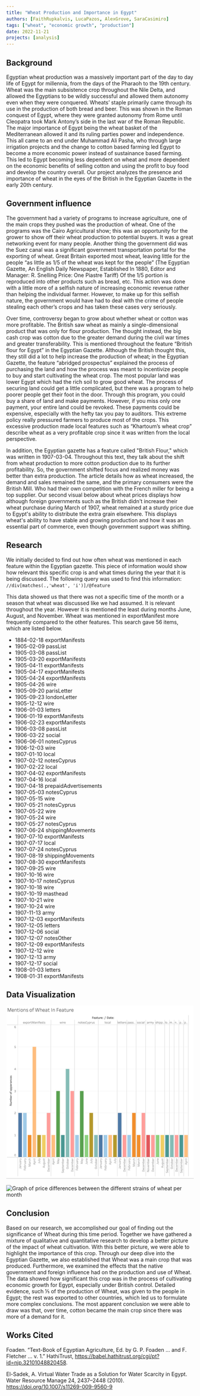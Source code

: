```yaml
---
title: "Wheat Production and Importance in Egypt"
authors: [FaithRupkalvis, LucaPazos, AlexGrove, SaraCasimiro]
tags: ["wheat", "economic growth", "production"]
date: 2022-11-21
projects: [analysis]
---
```

## Background 
Egyptian wheat production was a massively important part of the day to day life of Egypt for millennia, from the days of the Pharaoh to the 19th century. Wheat was the main subsistence crop throughout the Nile Delta, and allowed the Egyptians to be wildly successful and allowed them autonomy even when they were conquered. Wheats’ staple primarily came through its use in the production of both bread and beer. This was shown in the Roman conquest of Egypt, where they were granted autonomy from Rome until Cleopatra took Mark Antony’s side in the last war of the Roman Republic. The major importance of Egypt being the wheat basket of the Mediterranean allowed it and its ruling parties power and independence. This all came to an end under Muhammad Ali Pasha, who through large irrigation projects and the change to cotton based farming led Egypt to become a more economic power instead of sustainance based farming. This led to Egypt becoming less dependent on wheat and more dependent on the economic benefits of selling cotton and using the profit to buy food and develop the country overall. Our project analyzes the presence and importance of wheat in the eyes of the British in the Egyptian Gazette in the early 20th century.

## Government influence
The government had a variety of programs to increase agriculture, one of the main crops they pushed was the production of wheat. One of the programs was the Cairo Agricultural show; this was an opportunity for the grower to show off their wheat production to potential buyers. It was a great networking event for many people. Another thing the government did was the Suez canal was a significant government transportation portal for the exporting of wheat. Great Britain exported most wheat, leaving little for the people “as little as 1/5 of the wheat was kept for the people” (The Egyptian Gazette, An English Daily Newspaper, Established In 1880, Editor and Manager: R. Snelling Price: One Piastre Tariff) Of the 1/5 portion is reproduced into other products such as bread, etc. This action was done with a little more of a selfish nature of increasing economic revenue rather than helping the individual farmer. However, to make up for this selfish nature, the government would have had to deal with the crime of people stealing each other’s crops and has taken these cases very seriously. 

Over time, controversy began to grow about whether wheat or cotton was more profitable. The British saw wheat as mainly a single-dimensional product that was only for flour production. The thought instead, the big cash crop was cotton due to the greater demand during the civil war times and greater transferability. This is mentioned throughout the feature “British flour for Egypt” in the Egyptian Gazette. Although the British thought this, they still did a lot to help increase the production of wheat; in the Egyptian Gazette, the feature “abridged prospectus” explained the process of purchasing the land and how the process was meant to incentivize people to buy and start cultivating the wheat crop. The most popular land was lower Egypt which had the rich soil to grow good wheat. The process of securing land could get a little complicated, but there was a program to help poorer people get their foot in the door. Through this program, you could buy a share of land and make payments. However, if you miss only one payment, your entire land could be revoked. These payments could be expensive, especially with the hefty tax you pay to auditors. This extreme policy really pressured farmers to produce most of the crops. This excessive production made local features such as “Khartoum’s wheat crop” describe wheat as a very profitable crop since it was written from the local perspective.

In addition, the Egyptian gazette has a feature called "British Flour," which was written in 1907-03-04. Throughout this text, they talk about the shift from wheat production to more cotton production due to its further profitability. So, the government shifted focus and realized money was better than extra production. The article details how as wheat increased, the demand and sales remained the same, and the primary consumers were the British Mill. Who had their own competition with the French miller for being a top supplier. Our second visual below about wheat prices displays how although foreign governments such as the British didn't increase their wheat purchase during March of 1907, wheat remained at a sturdy price due to Egypt's ability to distribute the extra grain elsewhere. This displays wheat's ability to have stable and growing production and how it was an essential part of commerce, even though government support was shifting.

## Research
We initially decided to find out how often wheat was mentioned in each feature within the Egyptian gazette. This piece of information would show how relevant this specific crop is and what times during the year that it is being discussed. The following query was used to find this information:   
`//div[matches(.,'wheat', 'i')]/@feature`

This data showed us that there was not a specific time of the month or a season that wheat was discussed like we had assumed. It is relevant throughout the year. However it is mentioned the least during months June, August, and November. Wheat was mentioned in exportManifest more frequently compared to the other features. This search gave 56 items, which are listed below.

* 1884-02-18	exportManifests
* 1905-02-09	passList
* 1905-03-08	passList
* 1905-03-20	exportManifests
* 1905-04-11	exportManifests
* 1905-04-17	exportManifests
* 1905-04-24	exportManifests
* 1905-04-26	wire
* 1905-09-20	parisLetter
* 1905-09-23	londonLetter
* 1905-12-12	wire
* 1906-01-03	letters
* 1906-01-19	exportManifests
* 1906-02-23	exportManifests
* 1906-03-08	passList
* 1906-03-22	social
* 1906-06-01	notesCyprus
* 1906-12-03	wire
* 1907-01-10	local
* 1907-02-12	notesCyprus
* 1907-02-22	local
* 1907-04-02	exportManifests
* 1907-04-16	local
* 1907-04-18	prepaidAdvertisements
* 1907-05-03	notesCyprus
* 1907-05-15	wire
* 1907-05-21	notesCyprus
* 1907-05-22	wire
* 1907-05-24	wire
* 1907-05-27	notesCyprus
* 1907-06-24	shippingMovements
* 1907-07-10	exportManifests
* 1907-07-17	local
* 1907-07-24	notesCyprus
* 1907-08-19	shippingMovements
* 1907-08-30	exportManifests
* 1907-09-25	wire
* 1907-10-16	wire
* 1907-10-17	notesCyprus
* 1907-10-18	wire
* 1907-10-19	masthead
* 1907-10-21	wire
* 1907-10-24	wire
* 1907-11-13	army
* 1907-12-03	exportManifests
* 1907-12-05	letters
* 1907-12-06	social
* 1907-12-07	notesOther
* 1907-12-09	exportManifests
* 1907-12-12	wire
* 1907-12-13	army
* 1907-12-17	social
* 1908-01-03	letters
* 1908-01-31	exportManifests

## Data Visualization
![Graph of wheat mentions in the newspaper](datavisualization.jpg "The chart above shows the amount of times wheat is mentioned in each feature section of the Egyptian Gazette newspaper. Clearly, this crop is mentioned in exportManifests more often than the other features. There is a high amount of mentions In April for exportManifests, and a high amount of mentions in October for the wire.")

![Graph of price differences between the different strains of wheat per month](datavisualization4.png "The chart above tracks the price of wheat varieties (lows and highs) from 1905 to 1908. The data proves to be extremely consistent with the Mawani variety consistently being the most expensive and the Tugari variety being consistently the cheapest each year besides in December and April. What makes this especially interesting is that in those two months, Tugari is able to compete with Middling, all due to it reaching highs of 146 around the midpoint of the month and continuing to hover around the low 140’s for the remainder of the month, leading to the sudden closeness in the data points we see in the chart.")

## Conclusion

Based on our research, we accomplished our goal of finding out the significance of Wheat during this time period. Together we have gathered a mixture of qualitative and quantitative research to develop a better picture of the impact of wheat cultivation. With this better picture, we were able to highlight the importance of this crop. Through our deep dive into the Egyptian Gazette, we also established that Wheat was a main crop that was produced. Furthermore, we examined the effects that the native government and foreign influence had on the production and use of Wheat. The data showed how significant this crop was in the process of cultivating economic growth for Egypt, especially under British control. Detailed evidence, such ⅕ of the production of Wheat, was given to the people in Egypt; the rest was exported to other countries, which led us to formulate more complex conclusions. The most apparent conclusion we were able to draw was that, over time, cotton became the main crop since there was more of a demand for it.

## Works Cited

Foaden. “Text-Book of Egyptian Agriculture, Ed. by G. P. Foaden ... and F. Fletcher ... v. 1.” HathiTrust, https://babel.hathitrust.org/cgi/pt?id=njp.32101048820458. 

El-Sadek, A. Virtual Water Trade as a Solution for Water Scarcity in Egypt. Water Resource Manage 24, 2437–2448 (2010). https://doi.org/10.1007/s11269-009-9560-9
